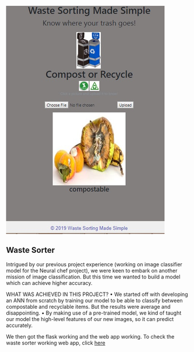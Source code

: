   ![Screenshot-sample1](Images/Screenshot-sample1.jpg)


## Waste Sorter 
Intrigued by our previous project experience (working on image classifier model for the Neural chef project), we were keen to embark on another mission of image classification. But this time we wanted to build a model which can achieve higher accuracy.

WHAT WAS ACHIEVED IN THIS PROJECT?
•	We started off with developing an ANN from scratch by training our model to be able to classify between compostable and recyclable items. But the results were average and disappointing. 
•	By making use of a pre-trained model, we kind of taught our model the high-level features of our new images, so it can predict accurately.

We then got the flask working and the web app working. To check the waste sorter working web app, click <a href="https://smart-waste-sorter.herokuapp.com/">here</a>
